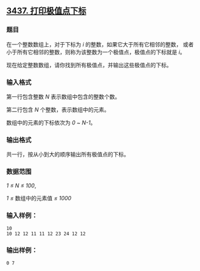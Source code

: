 ## [3437. 打印极值点下标](https://www.acwing.com/problem/content/3440/)

### 题目

在一个整数数组上，对于下标为 *i* 的整数，如果它大于所有它相邻的整数， 或者小于所有它相邻的整数，则称为该整数为一个极值点，极值点的下标就是 *i*。

现在给定整数数组，请你找到所有极值点，并输出这些极值点的下标。

### 输入格式

第一行包含整数 *N* 表示数组中包含的整数个数。

第二行包含 *N* 个整数，表示数组中的元素。

数组中的元素的下标依次为 *0 ~ N-1*。

### 输出格式

共一行，按从小到大的顺序输出所有极值点的下标。

### 数据范围

*1 ≤ N ≤ 100*,

*1 ≤* 数组中的元素值 *≤ 1000*

### 输入样例：

```
10
10 12 12 11 11 12 23 24 12 12
```

### 输出样例：

```
0 7
```
